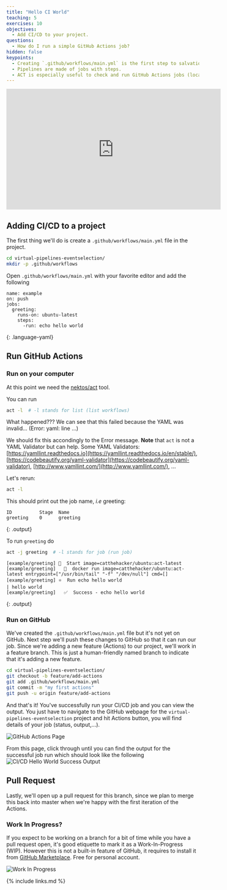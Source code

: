 ```yaml
---
title: "Hello CI World"
teaching: 5
exercises: 10
objectives:
  - Add CI/CD to your project.
questions:
  - How do I run a simple GitHub Actions job?
hidden: false
keypoints:
  - Creating `.github/workflows/main.yml` is the first step to salvation.
  - Pipelines are made of jobs with steps.
  - ACT is especially useful to check and run GitHub Actions jobs (locally) before pushing changes.
---
```

<iframe width="560" height="315" src="https://www.youtube.com/embed/iAOMjGiksUc" frameborder="0" allow="accelerometer; autoplay; clipboard-write; encrypted-media; gyroscope; picture-in-picture" allowfullscreen></iframe>

## Adding CI/CD to a project

The first thing we'll do is create a `.github/workflows/main.yml` file in the project.
```bash
cd virtual-pipelines-eventselection/
mkdir -p .github/workflows
```

Open `.github/workflows/main.yml` with your favorite editor and add the following
~~~
name: example
on: push
jobs:
  greeting:
    runs-on: ubuntu-latest
    steps:
      -run: echo hello world
~~~
{: .language-yaml}

## Run GitHub Actions

### Run on your computer

At this point we need the [nektos/act](https://github.com/nektos/act) tool.

You can run
```bash
act -l  # -l stands for list (list workflows)
```

What happened??? We can see that this failed because the YAML was invalid... (Error: yaml: line ...)

We should fix this accondingly to the Error message. **Note** that `act` is not a YAML Validator but can help. Some YAML Validators: [https://yamllint.readthedocs.io](https://yamllint.readthedocs.io/en/stable/), [https://codebeautify.org/yaml-validator](https://codebeautify.org/yaml-validator), [http://www.yamllint.com/](http://www.yamllint.com/), ...

Let's rerun:
```bash
act -l
```
This should print out the job name, *i.e* greeting:
<!--![Hello world list]({{site.baseurl}}/fig/act_list_greeting.png)-->

```
ID          Stage  Name       
greeting    0      greeting
```
{: .output}

To run `greeting` do

```bash
act -j greeting  # -l stands for job (run job)
```

<!--![greeting job]({{site.baseurl}}/fig/act_run_greeting.png)-->
```
[example/greeting] 🚀  Start image=catthehacker/ubuntu:act-latest
[example/greeting]   🐳  docker run image=catthehacker/ubuntu:act-latest entrypoint=["/usr/bin/tail" "-f" "/dev/null"] cmd=[]
[example/greeting] ⭐  Run echo hello world
| hello world
[example/greeting]   ✅  Success - echo hello world
```
{: .output}

### Run on GitHub

We've created the `.github/workflows/main.yml` file but it's not yet on GitHub. Next step we'll push these changes to GitHub so that it can run our job.
Since we're adding a new feature (Actions) to our project, we'll work in a feature branch. This is just a human-friendly named branch to indicate that it's adding a new feature.

```bash
cd virtual-pipelines-eventselection/
git checkout -b feature/add-actions
git add .github/workflows/main.yml
git commit -m "my first actions"
git push -u origin feature/add-actions
```

And that's it! You've successfully run your CI/CD job and you can view the output. You just have to navigate to the GitHub webpage for the `virtual-pipelines-eventselection` project and hit Actions button, you will find details of your job (status, output,...).

![GitHub Actions Page]({{site.baseurl}}/fig/actions_commits_page.png)

From this page, click through until you can find the output for the successful job run which should look like the following
![CI/CD Hello World Success Output]({{site.baseurl}}/fig/actions_first_ci-cd_success.png)


## Pull Request

Lastly, we'll open up a pull request for this branch, since we plan to merge this back into master when we're happy with the first iteration of the Actions.

### Work In Progress?

If you expect to be working on a branch for a bit of time while you have a pull request open, it's good etiquette to mark it as a Work-In-Progress (WIP). However this is not a built-in feature of GitHub, it requires to install it from [GitHub Marketplace](https://github.com/marketplace/wip). Free for personal account.

![Work In Progress](https://raw.githubusercontent.com/wip/app/master/assets/wip.gif)


{% include links.md %}
